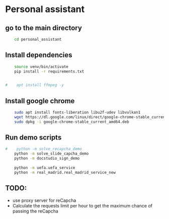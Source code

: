 # Personal assistant

## go to the main directory
```bash
    cd personal_assistant
```

## Install dependencies
```bash
    source venv/bin/activate
    pip install -r requirements.txt
    

#    apt install ffmpeg -y
```

## Install google chrome
```bash
    sudo apt install fonts-liberation libu2f-udev libvulkan1
    wget https://dl.google.com/linux/direct/google-chrome-stable_current_amd64.deb    
    sudo dpkg -i google-chrome-stable_current_amd64.deb

```

## Run demo scripts
```bash
#    python -m solve_recapcha_demo
    python -m solve_slide_capcha_demo
    python -m docstudio_sign_demo
    
    python -m uefa.uefa_service
    python -m real_madrid.real_madrid_service_new
```

## TODO:
* use proxy server for reCapcha
* Calculate the requests limit per hour to get the maximum chance of passing the reCapcha



